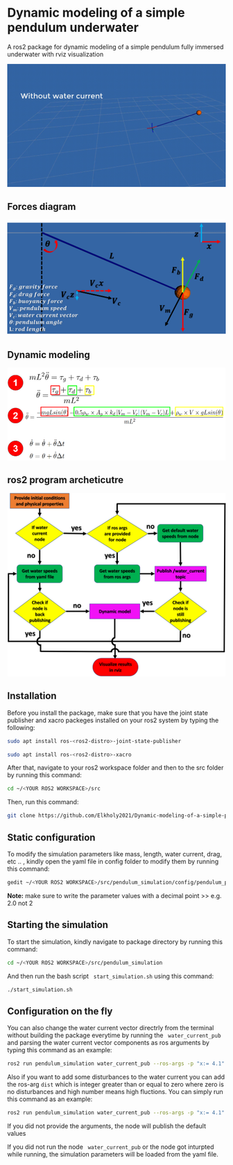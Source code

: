 # Dynamic modeling of a simple pendulum underwater

A ros2 package for dynamic modeling of a simple pendulum fully immersed underwater with rviz visualization


![](https://github.com/Elkholy2021/pendulum_simulation/blob/main/pendulum.gif)

## Forces diagram ##
![](https://github.com/Elkholy2021/pendulum_simulation/blob/main/forces.png)
## Dynamic modeling ##
![](https://github.com/Elkholy2021/pendulum_simulation/blob/main/modeling.PNG)
## ros2 program archeticutre ##
![](https://github.com/Elkholy2021/pendulum_simulation/blob/main/architecture.png)




## Installation ##
Before you install the package, make sure that you have the joint state publisher and xacro packeges installed on your ros2 system by typing the following:
```bash
sudo apt install ros-<ros2-distro>-joint-state-publisher
```
```bash
sudo apt install ros-<ros2-distro>-xacro
```

After that, navigate to your ros2 workspace folder and then to the src folder by running this command:

```bash
cd ~/<YOUR ROS2 WORKSPACE>/src
```

Then, run this command:

```bash
git clone https://github.com/Elkholy2021/Dynamic-modeling-of-a-simple-pendulum-undrerwater.git
```

## Static configuration ##
To modify the simulation parameters like mass, length, water current, drag, etc .. , kindly open the yaml file in config folder to modify them by running this command:
```bash
gedit ~/<YOUR ROS2 WORKSPACE>/src/pendulum_simulation/config/pendulum_params.yaml
```
**Note:** make sure to write the parameter values with a decimal point >> e.g. 2.0 not 2


## Starting the simulation ##
To start the simulation, kindly navigate to package directory by running this command:
```bash
cd ~/<YOUR ROS2 WORKSPACE>/src/pendulum_simulation
```
And then run the bash script ``` start_simulation.sh``` using this command:
```bash
./start_simulation.sh
```

## Configuration on the fly ##
You can also change the water current vector directrly from the terminal without building the package everytime by running the ``` water_current_pub``` and parsing the water current vector components as ros arguments by typing this command as an example:
```bash
ros2 run pendulum_simulation water_current_pub --ros-args -p "x:= 4.1" -p "y:=0.0" -p "z:=-2.1"
```
Also if you want to add some disturbances to the water current you can add the ros-arg ``` dist ``` which is integer greater than or equal to zero where zero is no disturbances and high number means high fluctions. You can simply run this command as an example:
```bash
ros2 run pendulum_simulation water_current_pub --ros-args -p "x:= 4.1" -p "y:=0.0" -p "z:=-2.1" -p "dist:=15"
```
If you did not provide the arguments, the node will publish the default values

If you did not run the node ``` water_current_pub``` or  the node got inturpted while running, the simulation parameters will be loaded from the yaml file. 
